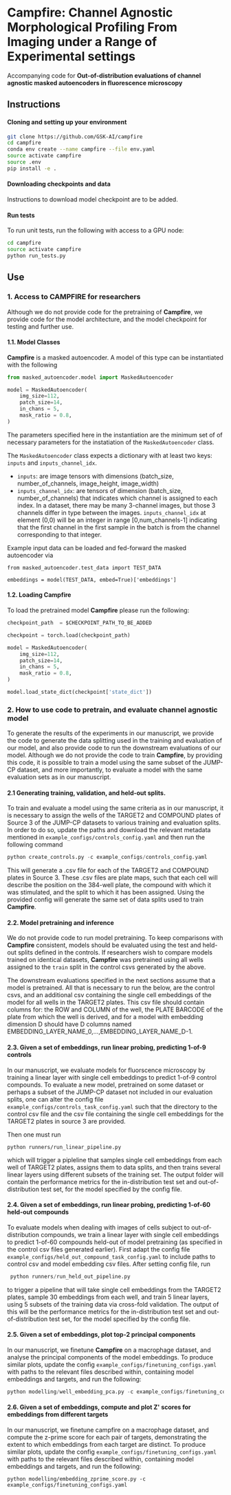# Campfire: Channel Agnostic Morphological Profiling From Imaging under a Range of Experimental settings
Accompanying code for **Out-of-distribution evaluations of channel agnostic masked autoencoders in fluorescence microscopy**

## Instructions
#### Cloning and setting up your environment
```bash
git clone https://github.com/GSK-AI/campfire
cd campfire
conda env create --name campfire --file env.yaml
source activate campfire
source .env
pip install -e .
```
#### Downloading checkpoints and data
Instructions to download model checkpoint are to be added.  

#### Run tests 
To run unit tests, run the following with access to a GPU node: 
```bash 
cd campfire
source activate campfire
python run_tests.py 
```
## Use

### 1. Access to CAMPFIRE for researchers 

Although we do not provide code for the pretraining of **Campfire**, we provide code for the model architecture, and the model checkpoint for testing and further use. 

#### 1.1. Model Classes 
**Campfire** is a masked autoencoder. A model of this type can be instantiated with the following
```python
from masked_autoencoder.model import MaskedAutoencoder

model = MaskedAutoencoder(
    img_size=112, 
    patch_size=14, 
    in_chans = 5,
    mask_ratio = 0.8,
)
```
The parameters specified here in the instantiation are the minimum set of of necessary parameters for the instatiation of the `MaskedAutoencoder` class. 

The `MaskedAutoencoder` class expects a dictionary with at least two keys: `inputs` and `inputs_channel_idx`. 
 - `inputs`: are image tensors with dimensions (batch_size, number_of_channels, image_height, image_width)
 - `inputs_channel_idx`: are tensors of dimension (batch_size, number_of_channels) that indicates which channel is assigned to each index. In a dataset, there may be many 3-channel images, but those 3 channels differ in type between the images. `inputs_channel_idx` at element (0,0) will be an integer in range [0,num_channels-1] indicating that the first channel in the first sample in the batch is from the channel corresponding to that integer. 

Example input data can be loaded and fed-forward the masked autoencoder via
```
from masked_autoencoder.test_data import TEST_DATA

embeddings = model(TEST_DATA, embed=True)['embeddings']
```

#### 1.2. Loading Campfire 

To load the pretrained model **Campfire** please run the following:

```python
checkpoint_path  = $CHECKPOINT_PATH_TO_BE_ADDED

checkpoint = torch.load(checkpoint_path)

model = MaskedAutoencoder(
    img_size=112, 
    patch_size=14, 
    in_chans = 5,
    mask_ratio = 0.8,
)

model.load_state_dict(checkpoint['state_dict'])
```


### 2. How to use code to pretrain, and evaluate channel agnostic model 

To generate the results of the experiments in our manuscript, we provide the code to generate the data splitting used in the training and evaluation of our model, and also provide code to run the downstream evaluations of our model. Although we do not provide the code to train **Campfire**, by providing this code, it is possible to train a model using the same subset of the JUMP-CP dataset, and more importantly, to evaluate a model with the same evaluation sets as in our manuscript. 

#### 2.1 Generating training, validation, and held-out splits. 

To train and evaluate a model using the same criteria as in our manuscript, it is necessary to assign the wells of the TARGET2 and COMPOUND plates of Source 3 of the JUMP-CP datasets to various training and evaluation splits. In order to do so, update the paths and download the relevant metadata mentioned in `example_configs/controls_config.yaml` and then run the following command  
```python
python create_controls.py -c example_configs/controls_config.yaml
```
This will generate a .csv file for each of the TARGET2 and COMPOUND plates in Source 3. These .csv files are plate maps, such that each cell will describe the position on the 384-well plate, the compound with which it was stimulated, and the split to which it has been assigned. Using the provided config will generate the same set of data splits used to train **Campfire**. 

#### 2.2. Model pretraining and inference 
We do not provide code to run model pretraining. To keep comparisons with **Campfire** consistent, models should be evaluated using the test and held-out splits defined in the controls. If researchers wish to compare models trained on identical datasets, **Campfire** was pretrained using all wells assigned to the `train` split in the control csvs generated by the above. 

The downstream evaluations specified in the next sections assume that a model is pretrained. All that is necessary to run the below, are the control csvs, and an additional csv containing the single cell embeddings of the model for all wells in the TARGET2 plates. This csv file should contain columns for: the ROW and COLUMN of the well, the PLATE BARCODE of the plate from which the well is derived, and for a model with embedding dimension D should have D columns named EMBEDDING_LAYER_NAME_0,...,EMBEDDING_LAYER_NAME_D-1. 


#### 2.3. Given a set of embeddings, run linear probing, predicting 1-of-9 controls 
In our manuscript, we evaluate models for fluorscence microscopy by training a linear layer with single cell embeddings to predict 1-of-9 control compounds. To evaluate a new model, pretrained on some dataset or perhaps a subset of the JUMP-CP dataset not included in our evaluation splits, one can alter the config file `example_configs/controls_task_config.yaml` such that the directory to the control csv file and the csv file containing the single cell embeddings for the TARGET2 plates in source 3 are provided. 

Then one must run 
```
python runners/run_linear_pipeline.py
```
which will trigger a pipleline that samples single cell embeddings from each well of TARGET2 plates, assigns them to data splits, and then trains several linear layers using different subsets of the training set. The output folder will contain the performance metrics for the in-distribution test set and out-of-distribution test set, for the model specified by the config file. 

#### 2.4. Given a set of embeddings, run linear probing, predicting 1-of-60 held-out compounds  
To evaluate models when dealing with images of cells subject to out-of-distribution compounds, we train a linear layer with single cell embeddings to predict 1-of-60 compounds held-out of model pretraining (as specified in the control csv files generated earlier). First adapt the config file `example_configs/held_out_compound_task_config.yaml` to include paths to control csv and model embedding csv files. After setting config file, run
```python
 python runners/run_held_out_pipeline.py
``` 
 to trigger a pipeline that will take single cell embeddings from the TARGET2 plates, sample 30 embeddings from each well, and train 5 linear layers, using 5 subsets of the training data via cross-fold validation. The output of this will be the performance metrics for the in-distribution test set and out-of-distribution test set, for the model specified by the config file. 

#### 2.5. Given a set of embeddings, plot top-2 principal components 
In our manuscript, we finetune **Campfire** on a macrophage dataset, and analyse the principal components of the model embeddings. To produce similar plots, update the config `example_configs/finetuning_configs.yaml` with paths to the relevant files described within, containing model embeddings and targets, and run the following: 
```python
python modelling/well_embedding_pca.py -c example_configs/finetuning_configs.yaml
```

#### 2.6. Given a set of embeddings, compute and plot Z' scores for embeddings from different targets 
In our manuscript, we finetune campfire on a macrophage dataset, and compute the z-prime score for each pair of targets, demonstrating the extent to which embeddings from each target are distinct. To produce similar plots, update the config `example_configs/finetuning_configs.yaml` with paths to the relevant files described within, containing model embeddings and targets, and run the following: 
```
python modelling/embedding_zprime_score.py -c example_configs/finetuning_configs.yaml
```